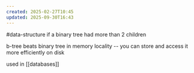```yaml
---
created: 2025-02-27T10:45
updated: 2025-09-30T16:43
---
```

#data-structure 
if a binary tree had more than 2 children

b-tree beats binary tree in memory locality -- you can store and access it more efficiently on disk

used in [[databases]]